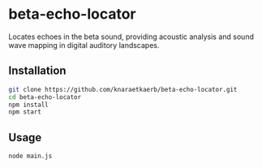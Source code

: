 # beta-echo-locator

Locates echoes in the beta sound, providing acoustic analysis and sound wave mapping in digital auditory landscapes.

## Installation

```bash
git clone https://github.com/knaraetkaerb/beta-echo-locator.git
cd beta-echo-locator
npm install
npm start
```

## Usage
```bash
node main.js
```
